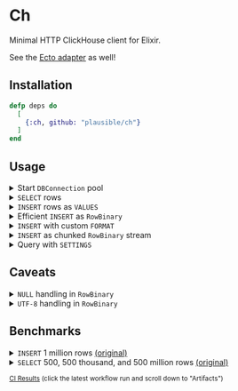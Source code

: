 # Ch

<!-- [![Hex Package](https://img.shields.io/hexpm/v/ch.svg)](https://hex.pm/packages/ch)
     [![Hex Docs](https://img.shields.io/badge/hex-docs-blue.svg)](https://hexdocs.pm/ch) -->

Minimal HTTP ClickHouse client for Elixir.

See the [Ecto adapter](https://github.com/plausible/chto) as well!

## Installation

```elixir
defp deps do
  [
    {:ch, github: "plausible/ch"}
  ]
end
```

## Usage

<details>
<summary>Start <code>DBConnection</code> pool</summary>

```elixir
defaults = [
  scheme: "http",
  hostname: "localhost",
  port: 8123,
  database: "default",
  settings: []
]

{:ok, pid} = Ch.start_link(defaults)
```

</details>

<details>
<summary><code>SELECT</code> rows</summary>

```elixir
{:ok, pid} = Ch.start_link()

{:ok, %Ch.Result{rows: [[0], [1], [2]]}} =
  Ch.query(pid, "SELECT * FROM system.numbers LIMIT 3")

{:ok, %Ch.Result{rows: [[0], [1], [2]]}} =
  Ch.query(pid, "SELECT * FROM system.numbers LIMIT {$0:UInt8}", [3])

{:ok, %Ch.Result{rows: [[0], [1], [2]]}} =
  Ch.query(pid, "SELECT * FROM system.numbers LIMIT {limit:UInt8}", %{"limit" => 3})
```

</details>

<details>
<summary><code>INSERT</code> rows as <code>VALUES</code></summary>

```elixir
{:ok, pid} = Ch.start_link()

Ch.query!(pid, "CREATE TABLE IF NOT EXISTS ch_demo(id UInt64) ENGINE Null")

%Ch.Result{num_rows: 2} =
  Ch.query!(pid, "INSERT INTO ch_demo(id) VALUES (0), (1)")

%Ch.Result{num_rows: 2} =
  Ch.query!(pid, "INSERT INTO ch_demo(id) VALUES ({$0:UInt8}), ({$0:UInt32})", [0, 1])

%Ch.Result{num_rows: 2} =
  Ch.query!(pid, "INSERT INTO ch_demo(id) VALUES ({a:UInt16}), ({b:UInt64})", %{"a" => 0, "b" => 1})

%Ch.Result{num_rows: 2} =
  Ch.query!(pid, "INSERT INTO ch_demo(id) SELECT number FROM system.numbers LIMIT {limit:UInt8}", %{"limit" => 2})
```

</details>

<details>
<summary>Efficient <code>INSERT</code> as <code>RowBinary</code></summary>

```elixir
{:ok, pid} = Ch.start_link()

Ch.query!(pid, "CREATE TABLE IF NOT EXISTS ch_demo(id UInt64) ENGINE Null")

%Ch.Result{num_rows: 2} =
  Ch.query!(pid, "INSERT INTO ch_demo(id) FORMAT RowBinary", [[0], [1]], types: [:u64])
```

</details>

<details>
<summary><code>INSERT</code> with custom <code>FORMAT</code></summary>

```elixir
{:ok, pid} = Ch.start_link()

Ch.query!(pid, "CREATE TABLE IF NOT EXISTS ch_demo(id UInt64) ENGINE Null")

csv = [0, 1] |> Enum.map(&to_string/1) |> Enum.intersperse(?\n)

%Ch.Result{num_rows: 2} =
  Ch.query!(pid, "INSERT INTO ch_demo(id) FORMAT CSV", {:raw, csv})
```

</details>

<details>
<summary><code>INSERT</code> as chunked <code>RowBinary</code> stream</summary>

```elixir
{:ok, pid} = Ch.start_link()

Ch.query!(pid, "CREATE TABLE IF NOT EXISTS ch_demo(id UInt64) ENGINE Null")

stream = Stream.repeatedly(fn -> [:rand.uniform(100)] end)
chunked = Stream.chunk_every(stream, 100)
encoded = Stream.map(chunked, fn chunk -> Ch.RowBinary.encode_rows(chunk, [:u64]) end)
ten_encoded_chunks = Stream.take(encoded, 10)

%Ch.Result{num_rows: 1000} =
  Ch.query(pid, "INSERT INTO ch_demo(id) FORMAT RowBinary", {:raw, ten_encoded_chunks})
```

</details>

<details>
<summary>Query with <code>SETTINGS</code></summary>

```elixir
{:ok, pid} = Ch.start_link()

%Ch.Result{rows: [["async_insert", "Bool", "0"]]} =
  Ch.query!(pid, "SHOW SETTINGS LIKE 'async_insert'")

%Ch.Result{rows: [["async_insert", "Bool", "1"]]} =
  Ch.query!(pid, "SHOW SETTINGS LIKE 'async_insert'", [], settings: [async_insert: 1])
```

</details>

## Caveats

<details>
<summary><code>NULL</code> handling in <code>RowBinary</code></summary>

Inserting `nil` into a `Nullable` column results in `NULL`. In all other cases the default value for the type is persisted.

Note that in the following example `DEFAULT 10` is ignored and `0` (the default value for `UInt8`) is stored instead.

```elixir
{:ok, pid} = Ch.start_link()

Ch.query!(pid, """
CREATE TABLE ch_nulls (
  a UInt8 NULL,
  b UInt8 DEFAULT 10,
  c UInt8 NOT NULL
) ENGINE = Memory
""")

types = [{:nullable, :u8}, :u8, :u8]
rows = [[nil, nil, nil]]

%Ch.Result{num_rows: 2} =
  Ch.query!(pid, "INSERT INTO ch_nulls(a, b, c) FORMAT RowBinary", rows, types: types)

%Ch.Result{rows: [[nil, 0, 0]]} =
  Ch.query!(pid, "SELECT * FROM ch_nulls")
```

</details>

<details>
<summary><code>UTF-8</code> handling in <code>RowBinary</code></summary>

Similar to [`toValidUTF8`](https://clickhouse.com/docs/en/sql-reference/functions/string-functions#tovalidutf8) and text formats, when decoding `:string`, non-UTF8 characters are replaced with `�` (U+FFFD).

```elixir
{:ok, pid} = Ch.start_link()

Ch.query!(pid, "CREATE TABLE ch_utf8(str String) ENGINE = Memory")

%Ch.Result{num_rows: 1} =
  Ch.query!(pid, "INSERT INTO ch_utf8(str) FORMAT RowBinary", [["\x61\xF0\x80\x80\x80b"]], types: [:string])

%Ch.Result{rows: [["a�b"]]} =
  Ch.query!(pid, "SELECT * FROM ch_utf8")
```

To get raw binary, use `:binary` type that skips UTF-8 checks.

```elixir
%Ch.Result{rows: [["\x61\xF0\x80\x80\x80b"]]} =
  Ch.query!(pid, "SELECT * FROM ch_utf8", [], types: [:binary])
```

</details>

## Benchmarks

<details>
<summary><code>INSERT</code> 1 million rows <a href="https://github.com/ClickHouse/clickhouse-go#benchmark">(original)</a></summary>

```console
$ MIX_ENV=bench mix run bench/insert_stream.exs

This benchmark is based on https://github.com/ClickHouse/clickhouse-go#benchmark

Operating System: macOS
CPU Information: Apple M1
Number of Available Cores: 8
Available memory: 8 GB
Elixir 1.14.4
Erlang 25.3

Benchmark suite executing with the following configuration:
warmup: 2 s
time: 5 s
memory time: 0 ns
reduction time: 0 ns
parallel: 1
inputs: medium (1_000_000 rows)
Estimated total run time: 21 s

Benchmarking control with input medium (1_000_000 rows) ...
Benchmarking encode with input medium (1_000_000 rows) ...
Benchmarking insert with input medium (1_000_000 rows) ...

##### With input medium (1_000_000 rows) #####
Name              ips        average  deviation         median         99th %
control          2.62      381.00 ms     ±4.13%      376.77 ms      412.36 ms
encode           1.03      969.49 ms     ±4.00%      965.70 ms     1030.67 ms
insert           0.89     1127.15 ms     ±3.52%     1110.76 ms     1183.62 ms

Comparison:
control          2.62
encode           1.03 - 2.54x slower +588.49 ms
insert           0.89 - 2.96x slower +746.15 ms
```

</details>

<details>
<summary><code>SELECT</code> 500, 500 thousand, and 500 million rows <a href="https://github.com/ClickHouse/ch-bench">(original)</a></summary>

```console
$ MIX_ENV=bench mix run bench/stream.exs

This benchmark is based on https://github.com/ClickHouse/ch-bench

Operating System: macOS
CPU Information: Apple M1
Number of Available Cores: 8
Available memory: 8 GB
Elixir 1.14.4
Erlang 25.3

Benchmark suite executing with the following configuration:
warmup: 2 s
time: 5 s
memory time: 0 ns
reduction time: 0 ns
parallel: 1
inputs: 500 rows, 500_000 rows, 500_000_000 rows
Estimated total run time: 1.05 min

Benchmarking stream with decode with input 500 rows ...
Benchmarking stream with decode with input 500_000 rows ...
Benchmarking stream with decode with input 500_000_000 rows ...
Benchmarking stream with manual decode with input 500 rows ...
Benchmarking stream with manual decode with input 500_000 rows ...
Benchmarking stream with manual decode with input 500_000_000 rows ...
Benchmarking stream without decode with input 500 rows ...
Benchmarking stream without decode with input 500_000 rows ...
Benchmarking stream without decode with input 500_000_000 rows ...

##### With input 500 rows #####
Name                                ips        average  deviation         median         99th %
stream with decode               4.69 K      213.34 μs    ±12.49%      211.38 μs      290.94 μs
stream with manual decode        4.69 K      213.43 μs    ±17.40%      210.96 μs      298.75 μs
stream without decode            4.65 K      215.08 μs    ±10.79%      213.79 μs      284.66 μs

Comparison:
stream with decode               4.69 K
stream with manual decode        4.69 K - 1.00x slower +0.0838 μs
stream without decode            4.65 K - 1.01x slower +1.74 μs

##### With input 500_000 rows #####
Name                                ips        average  deviation         median         99th %
stream without decode            234.58        4.26 ms    ±13.99%        4.04 ms        5.95 ms
stream with manual decode         64.26       15.56 ms     ±8.36%       15.86 ms       17.97 ms
stream with decode                41.03       24.37 ms     ±6.27%       24.39 ms       26.60 ms

Comparison:
stream without decode            234.58
stream with manual decode         64.26 - 3.65x slower +11.30 ms
stream with decode                41.03 - 5.72x slower +20.11 ms

##### With input 500_000_000 rows #####
Name                                ips        average  deviation         median         99th %
stream without decode              0.32         3.17 s     ±0.20%         3.17 s         3.17 s
stream with manual decode        0.0891        11.23 s     ±0.00%        11.23 s        11.23 s
stream with decode               0.0462        21.66 s     ±0.00%        21.66 s        21.66 s

Comparison:
stream without decode              0.32
stream with manual decode        0.0891 - 3.55x slower +8.06 s
stream with decode               0.0462 - 6.84x slower +18.50 s
```

</details>

<sub>[CI Results](https://github.com/plausible/ch/actions/workflows/bench.yml) (click the latest workflow run and scroll down to "Artifacts")</sub>
